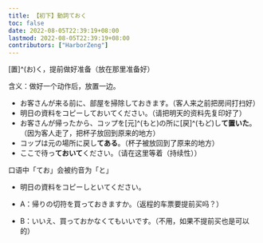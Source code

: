 ```yaml
---
title: 【初下】動詞ておく
toc: false
date: 2022-08-05T22:39:19+08:00
lastmod: 2022-08-05T22:39:19+08:00
contributors: ["HarborZeng"]
---
```


[置]^(お)く，提前做好准备（放在那里准备好）

含义：做好一个动作后，放置一边。

- お客さんが来る前に、部屋を掃除しておきます。（客人来之前把房间打扫好）
- 明日の資料をコピーしておいてください。（请把明天的资料先复印好了）
- お客さんが帰ったから、コップを[元]^(もと)の所に[戻]^(もど)し**て置いた**。（因为客人走了，把杯子放回到原来的地方）
- コップは元の場所に戻し**てある**。（杯子被放回到了原来的地方）
- ここで待っ**ておいて**ください。（请在这里等着（持续性））

口语中「てお」会被约音为「と」

- 明日の資料をコピーしといてください。

- A：帰りの切符を買っておきますか。（返程的车票要提前买吗？）
- B：いいえ、買っておかなくてもいいです。（不用，如果不提前买也是可以的）

